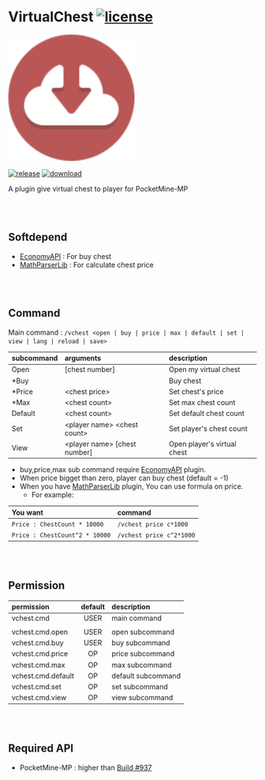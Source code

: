 # VirtualChest [![license](https://img.shields.io/github/license/Blugin/VirtualChest-PMMP.svg?label=License)](LICENSE)
<img src="./assets/icon/index.svg" height="256" width="256">  

[![release](https://img.shields.io/github/release/Blugin/VirtualChest-PMMP.svg?label=Release)](https://github.com/Blugin/VirtualChest-PMMP/releases/latest) [![download](https://img.shields.io/github/downloads/Blugin/VirtualChest-PMMP/total.svg?label=Download)](https://github.com/Blugin/VirtualChest-PMMP/releases/latest)


A plugin give virtual chest to player for PocketMine-MP
  
<br/><br/>
  
## Softdepend
- [EconomyAPI](https://github.com/onebone/EconomyS) : For buy chest
- [MathParserLib](https://github.com/PMMPPlugin/MathParserLib) : For calculate chest price
  
<br/><br/>
  
## Command
Main command : `/vchest <open | buy | price | max | default | set | view | lang | reload | save>`

| subcommand | arguments                        | description                 |
| :--------- | :------------------------------- | :-------------------------- |
| Open       | \[chest number\]                 | Open my virtual chest       |
| *Buy       |                                  | Buy chest                   |
| *Price     | \<chest price\>                  | Set chest's price           |
| *Max       | \<chest count\>                  | Set max chest count         |
| Default    | \<chest count\>                  | Set default chest count     |
| Set        | \<player name\> \<chest count\>  | Set player's chest count    |
| View       | \<player name\> \[chest number\] | Open player's virtual chest |  
* buy,price,max sub command require [EconomyAPI](https://github.com/onebone/EconomyS) plugin. 
* When price bigget than zero, player can buy chest (default = -1)
* When you have [MathParserLib](https://github.com/PMMPPlugin/MathParserLib) plugin, You can use formula on price. 
    * For example:
   
| You want                       | command                  |
| :----------------------------- | :----------------------- |
| `Price : ChestCount * 10000`   | `/vchest price c*1000`   |
| `Price : ChestCount^2 * 10000` | `/vchest price c^2*1000` |
  
<br/><br/>
  
## Permission
| permission         | default  | description        |
| :----------------- | :------: | :----------------- |
| vchest.cmd         | USER     | main command       |
|                    |          |                    |
| vchest.cmd.open    | USER     | open subcommand    |
| vchest.cmd.buy     | USER     | buy subcommand     |
| vchest.cmd.price   | OP       | price subcommand   |
| vchest.cmd.max     | OP       | max subcommand     |
| vchest.cmd.default | OP       | default subcommand |
| vchest.cmd.set     | OP       | set subcommand     |
| vchest.cmd.view    | OP       | view subcommand    |
  
<br/><br/>
  
## Required API
- PocketMine-MP : higher than [Build #937](https://jenkins.pmmp.io/job/PocketMine-MP/937)
